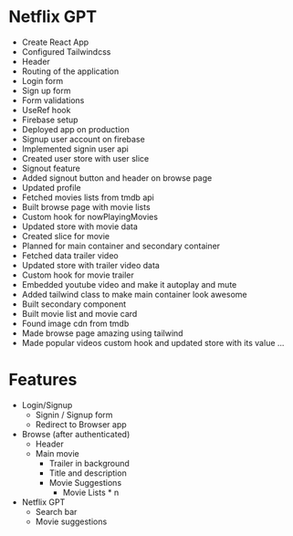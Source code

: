 # Netflix GPT

- Create React App
- Configured Tailwindcss
- Header
- Routing of the application
- Login form
- Sign up form
- Form validations
- UseRef hook
- Firebase setup
- Deployed app on production
- Signup user account on firebase
- Implemented signin user api
- Created user store with user slice
- Signout feature
- Added signout button and header on browse page
- Updated profile
- Fetched movies lists from tmdb api
- Built browse page with movie lists
- Custom hook for nowPlayingMovies
- Updated store with movie data
- Created slice for movie
- Planned for main container and secondary container
- Fetched data trailer video
- Updated store with trailer video data
- Custom hook for movie trailer
- Embedded youtube video and make it autoplay and mute
- Added tailwind class to make main container look awesome
- Built secondary component
- Built movie list and movie card
- Found image cdn from tmdb
- Made browse page amazing using tailwind
- Made popular videos custom hook and updated store with its value
  ...

# Features

- Login/Signup
  - Signin / Signup form
  - Redirect to Browser app
- Browse (after authenticated)
  - Header
  - Main movie
    - Trailer in background
    - Title and description
    - Movie Suggestions
      - Movie Lists \* n
- Netflix GPT
  - Search bar
  - Movie suggestions
